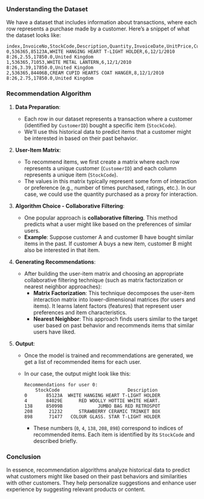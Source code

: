 
### Understanding the Dataset

We have a dataset that includes information about transactions, where each row represents a purchase made by a customer. Here’s a snippet of what the dataset looks like:

```
index,InvoiceNo,StockCode,Description,Quantity,InvoiceDate,UnitPrice,CustomerID,Country
0,536365,85123A,WHITE HANGING HEART T-LIGHT HOLDER,6,12/1/2010 8:26,2.55,17850.0,United Kingdom
1,536365,71053,WHITE METAL LANTERN,6,12/1/2010 8:26,3.39,17850.0,United Kingdom
2,536365,84406B,CREAM CUPID HEARTS COAT HANGER,8,12/1/2010 8:26,2.75,17850.0,United Kingdom
```

### Recommendation Algorithm

1. **Data Preparation**: 
   - Each row in our dataset represents a transaction where a customer (identified by `CustomerID`) bought a specific item (`StockCode`).
   - We'll use this historical data to predict items that a customer might be interested in based on their past behavior.

2. **User-Item Matrix**:
   - To recommend items, we first create a matrix where each row represents a unique customer (`CustomerID`) and each column represents a unique item (`StockCode`).
   - The values in this matrix typically represent some form of interaction or preference (e.g., number of times purchased, ratings, etc.). In our case, we could use the quantity purchased as a proxy for interaction.

3. **Algorithm Choice - Collaborative Filtering**:
   - One popular approach is **collaborative filtering**. This method predicts what a user might like based on the preferences of similar users.
   - **Example**: Suppose customer A and customer B have bought similar items in the past. If customer A buys a new item, customer B might also be interested in that item.

4. **Generating Recommendations**:
   - After building the user-item matrix and choosing an appropriate collaborative filtering technique (such as matrix factorization or nearest neighbor approaches):
     - **Matrix Factorization**: This technique decomposes the user-item interaction matrix into lower-dimensional matrices (for users and items). It learns latent factors (features) that represent user preferences and item characteristics.
     - **Nearest Neighbor**: This approach finds users similar to the target user based on past behavior and recommends items that similar users have liked.

5. **Output**:
   - Once the model is trained and recommendations are generated, we get a list of recommended items for each user.
   - In our case, the output might look like this:

     ```
     Recommendations for user 0:
         StockCode                         Description
     0       85123A  WHITE HANGING HEART T-LIGHT HOLDER
     4       84029E      RED WOOLLY HOTTIE WHITE HEART.
     138     85099B             JUMBO BAG RED RETROSPOT
     208      21232      STRAWBERRY CERAMIC TRINKET BOX
     898      71477   COLOUR GLASS. STAR T-LIGHT HOLDER
     ```

     - These numbers (`0`, `4`, `138`, `208`, `898`) correspond to indices of recommended items. Each item is identified by its `StockCode` and described briefly.

### Conclusion

In essence, recommendation algorithms analyze historical data to predict what customers might like based on their past behaviors and similarities with other customers. They help personalize suggestions and enhance user experience by suggesting relevant products or content.